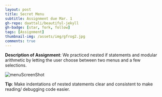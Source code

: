 ```yaml
---
layout: post
title: Secret Menu
subtitle: Assignment due Mar. 1
gh-repo: daattali/beautiful-jekyll
gh-badge: [star, fork, follow]
tags: [Assignment]
thumbnail-img: /assets/img/gfrog2.jpg
comments: true
---
```

**Description of Assignment**: We practiced nested if statements and modular arithmetic by letting the user choose between two menus and a few selections. 
  
![menuScreenShot](https://darrendywang.github.io/assets/img/menuScreenShot.png)  

**Tip**: Make indentations of nested statements clear and consistent to make reading/ debugging code easier.
